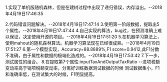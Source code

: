 1.实现了单机版随机森林，但是在建树过程中出现了递归错误，内存溢出。--2018年4月19日17:46:35

2.代码错误问题解决。--2018年4月19日17:47:14
3.使用第一阶段数据，提取出5个属性。--2018年4月19日17:47:44
4.自己实现的算法，bug过，在预测准确上难以保证，决定使用开源的项目。--2018年4月19日17:51:20
5.在机器学习算法上，使用mahout的随机森林算法。机器学习算法现在已经很成熟。--2018年4月19日17:51:27
6.第一个模型实现，Accuracy=88.8889%,F1 score=0.9412,此F1分数不准确，由于属性和数据的极端化造成的。--2018年4月19日17:53:42
7.下一步，测试属性的组合。
8.在提取第7个属性:inputTaxAndOutputTaxRatio --进项税额变动率高于销项税额变动率，分离好训练数据测试数据的时候
测试数据集小，F1和准确率低，在测试集大的时候，F1明显提高。
  
